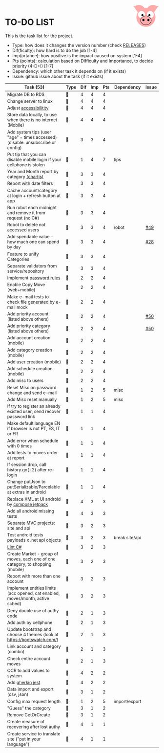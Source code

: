 <img src="../site/MVC/Assets/images/pig.svg" width="85" align="right"/>

# TO-DO LIST

This is the task list for the project.

- Type: how does it changes the version number (check [RELEASES](RELEASES.md))
- Dif(ficulty): how hard is to do the job \[1-4\]
- Imp(ortance): how positive is the impact caused on system \[1-4\]
- Pts (points): calculation based on Difficulty and Importance, to decide priority (4-D+I) \[1-7\]
- Dependency: which other task it depends on (if it exists)
- Issue: github issue about the task (if it exists)

| Task (53)                                                                      | Type     | Dif | Imp | Pts | Dependency     | Issue                                            |
| ------------------------------------------------------------------------------ | -------- | --- | --- | --- | -------------- | ------------------------------------------------ |
| Migrate DB to RDS                                                              | :ant:    |  4  |  4  |  4  |                |                                                  |
| Change server to linux                                                         | :ant:    |  4  |  4  |  4  |                |                                                  |
| Adjust [accessibilitity]                                                       | :sheep:  |  4  |  4  |  4  |                |                                                  |
| Store data locally, to use when there is no internet (Mobile)                  | :dragon: |  4  |  4  |  4  |                |                                                  |
| Add system tips (user "age" = times accessed) (disable: unsubscribe or config) | :whale:  |  3  |  3  |  4  |                |                                                  |
| Put tip that you can disable mobile login if your cellphone is stolen          | :sheep:  |  1  |  4  |  7  | tips           |                                                  |
| Year and Month report by category [(chartjs)](http://www.chartjs.org/)         | :whale:  |  3  |  3  |  4  |                |                                                  |
| Report with date filters                                                       | :whale:  |  3  |  3  |  4  |                |                                                  |
| Cache account/category at login + refresh button at app                        | :whale:  |  3  |  3  |  4  |                |                                                  |
| Run robot each midnight and remove it from request (no C#)                     | :sheep:  |  3  |  3  |  4  |                |                                                  |
| Robot to delete not accessed users                                             | :sheep:  |  3  |  3  |  4  | robot          | [#49](https://github.com/darakeon/dfm/issues/49) |
| Add spendable value - how much one can spend by day                            | :whale:  |  3  |  3  |  4  |                | [#28](https://github.com/darakeon/dfm/issues/28) |
| Feature to unify Categories                                                    | :whale:  |  3  |  3  |  4  |                |                                                  |
| Separate validators from service/repository                                    | :ant:    |  3  |  3  |  4  |                |                                                  |
| Implement [password rules]                                                     | :sheep:  |  2  |  2  |  4  |                |                                                  |
| Enable Copy Move (web+mobile)                                                  | :whale:  |  2  |  2  |  4  |                |                                                  |
| Make e-mail tests to check file generated by e-mail mock                       | :ant:    |  2  |  2  |  4  |                |                                                  |
| Add priority account (listed above others)                                     | :sheep:  |  2  |  2  |  4  |                | [#50](https://github.com/darakeon/dfm/issues/50) |
| Add priority category (listed above others)                                    | :sheep:  |  2  |  2  |  4  |                | [#50](https://github.com/darakeon/dfm/issues/50) |
| Add account creation (mobile)                                                  | :whale:  |  2  |  2  |  4  |                |                                                  |
| Add category creation (mobile)                                                 | :whale:  |  2  |  2  |  4  |                |                                                  |
| Add user creation (mobile)                                                     | :whale:  |  2  |  2  |  4  |                |                                                  |
| Add schedule creation (mobile)                                                 | :sheep:  |  2  |  2  |  4  |                |                                                  |
| Add misc to users                                                              | :dragon: |  2  |  2  |  4  |                |                                                  |
| Reset Misc on password change and send e-mail                                  | :sheep:  |  1  |  2  |  5  | misc           |                                                  |
| Add Misc reset manually                                                        | :sheep:  |  1  |  2  |  5  | misc           |                                                  |
| If try to register an already existed user, send recover password link         | :sheep:  |  1  |  1  |  4  |                |                                                  |
| Make default language EN if browser is not PT, ES, IT or FR                    | :sheep:  |  1  |  1  |  4  |                |                                                  |
| Add error when schedule with 0 times                                           | :ant:    |  1  |  1  |  4  |                |                                                  |
| Add tests to moves order at report                                             | :ant:    |  1  |  1  |  4  |                |                                                  |
| If session drop, call history.go(-2) after re-login                            | :sheep:  |  1  |  1  |  4  |                |                                                  |
| Change putJson to putSerializable/Parcelable at extras in android              | :ant:    |  1  |  1  |  4  |                |                                                  |
| Replace XML at UI android by [compose jetpack]                                 | :ant:    |  4  |  3  |  3  |                |                                                  |
| Add all android missing tests                                                  | :ant:    |  4  |  3  |  3  |                |                                                  |
| Separate MVC projects: site and api                                            | :ant:    |  3  |  2  |  3  |                |                                                  |
| Test android tests payloads x .net api objects                                 | :ant:    |  3  |  2  |  3  | break site/api |                                                  |
| [Lint C#]                                                                      | :ant:    |  3  |  2  |  3  |                |                                                  |
| Create Market - group of moves, each one of one category, to shopping (mobile) | :whale:  |  3  |  2  |  3  |                |                                                  |
| Report with more than one account                                              | :whale:  |  3  |  2  |  3  |                |                                                  |
| Implement entities limits (acc opened, cat enabled, moves/month, active sched) | :dragon: |  3  |  2  |  3  |                |                                                  |
| Deny double use of authy code                                                  | :sheep:  |  2  |  1  |  3  |                |                                                  |
| Add auth by cellphone                                                          | :whale:  |  2  |  1  |  3  |                |                                                  |
| Update bootstrap and choose 4 themes (look at https://bootswatch.com/)         | :whale:  |  2  |  1  |  3  |                |                                                  |
| Link account and category (combo)                                              | :sheep:  |  2  |  1  |  3  |                |                                                  |
| Check entire account moves                                                     | :whale:  |  2  |  1  |  3  |                |                                                  |
| OCR to add values to system                                                    | :dragon: |  4  |  2  |  2  |                |                                                  |
| Add [gherkin jest]                                                             | :ant:    |  4  |  2  |  2  |                |                                                  |
| Data import and export (csv, json)                                             | :dragon: |  3  |  1  |  2  |                |                                                  |
| Config max request length                                                      | :ant:    |  1  |  2  |  5  | import/export  |                                                  |
| "Guess" the category                                                           | :sheep:  |  3  |  1  |  2  |                |                                                  |
| Remove GetOrCreate                                                             | :ant:    |  3  |  1  |  2  |                |                                                  |
| Create measure of recovering after lost authy                                  | :sheep:  |  4  |  1  |  1  |                |                                                  |
| Create service to translate site ("put in your language")                      | :dragon: |  4  |  1  |  1  |                |                                                  |

[compose jetpack]: https://medium.com/@nglauber/jetpack-compose-o-framework-de-ui-do-android-para-os-pr%C3%B3ximos-10-anos-e19adf28e57e
[password rules]: https://cheatsheetseries.owasp.org/cheatsheets/Authentication_Cheat_Sheet.html#implement-proper-password-strength-controls
[accessibilitity]: https://chrome.google.com/webstore/detail/axe-coconut-web-accessibi/iobddmbdndbbbfjopjdgadphaoihpojp?hl=en
[gherkin jest]: https://www.npmjs.com/package/gherkin-jest
[Lint C#]: https://medium.com/@michaelparkerdev/linting-c-in-2019-stylecop-sonar-resharper-and-roslyn-73e88af57ebd
